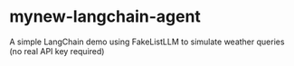# mynew-langchain-agent
A simple LangChain demo using FakeListLLM to simulate weather queries (no real API key required)
